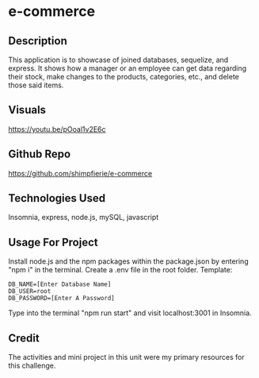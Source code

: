 # e-commerce

## Description

This application is to showcase of joined databases, sequelize, and express. It shows how a manager or an employee can get data regarding their stock, make changes to the products, categories, etc., and delete those said items.

## Visuals

https://youtu.be/pOoal1v2E6c

## Github Repo

https://github.com/shimpfierie/e-commerce

## Technologies Used

Insomnia, express, node.js, mySQL, javascript

## Usage For Project

Install node.js and the npm packages within the package.json by entering "npm i" in the terminal.
Create a .env file in the root folder. Template:
```
DB_NAME=[Enter Database Name]
DB_USER=root
DB_PASSWORD=[Enter A Password]
```

Type into the terminal "npm run start" and visit localhost:3001 in Insomnia.

## Credit

The activities and mini project in this unit were my primary resources for this challenge.
